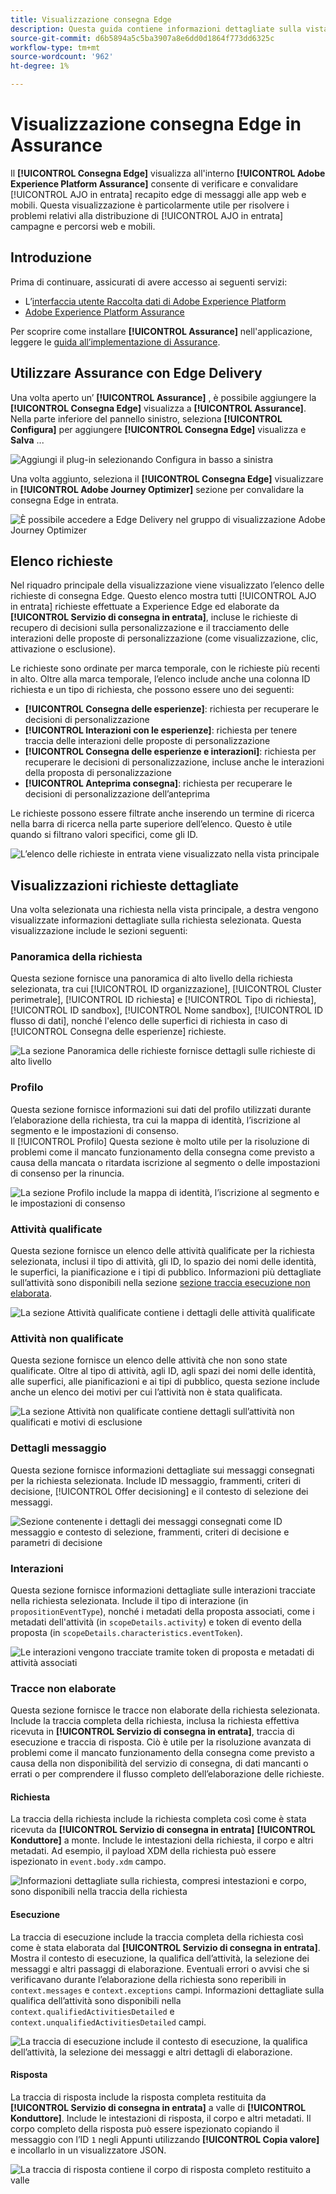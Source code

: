 ```yaml
---
title: Visualizzazione consegna Edge
description: Questa guida contiene informazioni dettagliate sulla vista Consegna Edge in Adobe Experience Platform Assurance.
source-git-commit: d6b5894a5c5ba3907a8e6dd0d1864f773dd6325c
workflow-type: tm+mt
source-wordcount: '962'
ht-degree: 1%

---
```


# Visualizzazione consegna Edge in Assurance

Il **[!UICONTROL Consegna Edge]** visualizza all&#39;interno **[!UICONTROL Adobe Experience Platform Assurance]** consente di verificare e convalidare [!UICONTROL AJO in entrata] recapito edge di messaggi alle app web e mobili. Questa visualizzazione è particolarmente utile per risolvere i problemi relativi alla distribuzione di [!UICONTROL AJO in entrata] campagne e percorsi web e mobili.

## Introduzione

Prima di continuare, assicurati di avere accesso ai seguenti servizi:

- L’[interfaccia utente Raccolta dati di Adobe Experience Platform](https://experience.adobe.com/it#/data-collection/)
- [Adobe Experience Platform Assurance](https://experience.adobe.com/it/assurance)

Per scoprire come installare **[!UICONTROL Assurance]** nell&#39;applicazione, leggere le [guida all’implementazione di Assurance](../tutorials/implement-assurance.md).

## Utilizzare Assurance con Edge Delivery

Una volta aperto un’ **[!UICONTROL Assurance]** , è possibile aggiungere la **[!UICONTROL Consegna Edge]** visualizza a **[!UICONTROL Assurance]**. Nella parte inferiore del pannello sinistro, seleziona **[!UICONTROL Configura]** per aggiungere **[!UICONTROL Consegna Edge]** visualizza e **Salva** ...

![Aggiungi il plug-in selezionando Configura in basso a sinistra](./images/edge-delivery/add-plugin.png)

Una volta aggiunto, seleziona il **[!UICONTROL Consegna Edge]** visualizzare in **[!UICONTROL Adobe Journey Optimizer]** sezione per convalidare la consegna Edge in entrata.

![È possibile accedere a Edge Delivery nel gruppo di visualizzazione Adobe Journey Optimizer](./images/edge-delivery/ajo-plugins.png)

## Elenco richieste

Nel riquadro principale della visualizzazione viene visualizzato l’elenco delle richieste di consegna Edge. Questo elenco mostra tutti [!UICONTROL AJO in entrata] richieste effettuate a Experience Edge ed elaborate da **[!UICONTROL Servizio di consegna in entrata]**, incluse le richieste di recupero di decisioni sulla personalizzazione e il tracciamento delle interazioni delle proposte di personalizzazione (come visualizzazione, clic, attivazione o esclusione).

Le richieste sono ordinate per marca temporale, con le richieste più recenti in alto. Oltre alla marca temporale, l’elenco include anche una colonna ID richiesta e un tipo di richiesta, che possono essere uno dei seguenti:

- **[!UICONTROL Consegna delle esperienze]**: richiesta per recuperare le decisioni di personalizzazione
- **[!UICONTROL Interazioni con le esperienze]**: richiesta per tenere traccia delle interazioni delle proposte di personalizzazione
- **[!UICONTROL Consegna delle esperienze e interazioni]**: richiesta per recuperare le decisioni di personalizzazione, incluse anche le interazioni della proposta di personalizzazione
- **[!UICONTROL Anteprima consegna]**: richiesta per recuperare le decisioni di personalizzazione dell’anteprima

Le richieste possono essere filtrate anche inserendo un termine di ricerca nella barra di ricerca nella parte superiore dell’elenco. Questo è utile quando si filtrano valori specifici, come gli ID.

![L’elenco delle richieste in entrata viene visualizzato nella vista principale](./images/edge-delivery/request-list.png)

## Visualizzazioni richieste dettagliate

Una volta selezionata una richiesta nella vista principale, a destra vengono visualizzate informazioni dettagliate sulla richiesta selezionata. Questa visualizzazione include le sezioni seguenti:

### Panoramica della richiesta

Questa sezione fornisce una panoramica di alto livello della richiesta selezionata, tra cui [!UICONTROL ID organizzazione], [!UICONTROL Cluster perimetrale], [!UICONTROL ID richiesta] e [!UICONTROL Tipo di richiesta], [!UICONTROL ID sandbox], [!UICONTROL Nome sandbox], [!UICONTROL ID flusso di dati], nonché l&#39;elenco delle superfici di richiesta in caso di [!UICONTROL Consegna delle esperienze] richieste.

![La sezione Panoramica delle richieste fornisce dettagli sulle richieste di alto livello](./images/edge-delivery/request-overview.png)

### Profilo

Questa sezione fornisce informazioni sui dati del profilo utilizzati durante l’elaborazione della richiesta, tra cui la mappa di identità, l’iscrizione al segmento e le impostazioni di consenso.\
Il [!UICONTROL Profilo] Questa sezione è molto utile per la risoluzione di problemi come il mancato funzionamento della consegna come previsto a causa della mancata o ritardata iscrizione al segmento o delle impostazioni di consenso per la rinuncia.

![La sezione Profilo include la mappa di identità, l’iscrizione al segmento e le impostazioni di consenso](./images/edge-delivery/profile.png)

### Attività qualificate

Questa sezione fornisce un elenco delle attività qualificate per la richiesta selezionata, inclusi il tipo di attività, gli ID, lo spazio dei nomi delle identità, le superfici, la pianificazione e i tipi di pubblico. Informazioni più dettagliate sull’attività sono disponibili nella sezione [sezione traccia esecuzione non elaborata](#execution).

![La sezione Attività qualificate contiene i dettagli delle attività qualificate](./images/edge-delivery/qualified-activities.png)

### Attività non qualificate

Questa sezione fornisce un elenco delle attività che non sono state qualificate. Oltre al tipo di attività, agli ID, agli spazi dei nomi delle identità, alle superfici, alle pianificazioni e ai tipi di pubblico, questa sezione include anche un elenco dei motivi per cui l’attività non è stata qualificata.

![La sezione Attività non qualificate contiene dettagli sull’attività non qualificati e motivi di esclusione](./images/edge-delivery/unqualified-activities.png)

### Dettagli messaggio

Questa sezione fornisce informazioni dettagliate sui messaggi consegnati per la richiesta selezionata. Include ID messaggio, frammenti, criteri di decisione, [!UICONTROL Offer decisioning] e il contesto di selezione dei messaggi.

![Sezione contenente i dettagli dei messaggi consegnati come ID messaggio e contesto di selezione, frammenti, criteri di decisione e parametri di decisione](./images/edge-delivery/message-details.png)

### Interazioni

Questa sezione fornisce informazioni dettagliate sulle interazioni tracciate nella richiesta selezionata. Include il tipo di interazione (in `propositionEventType`), nonché i metadati della proposta associati, come i metadati dell&#39;attività (in `scopeDetails.activity`) e token di evento della proposta (in `scopeDetails.characteristics.eventToken`).

![Le interazioni vengono tracciate tramite token di proposta e metadati di attività associati](./images/edge-delivery/interactions.png)

### Tracce non elaborate

Questa sezione fornisce le tracce non elaborate della richiesta selezionata. Include la traccia completa della richiesta, inclusa la richiesta effettiva ricevuta in **[!UICONTROL Servizio di consegna in entrata]**, traccia di esecuzione e traccia di risposta. Ciò è utile per la risoluzione avanzata di problemi come il mancato funzionamento della consegna come previsto a causa della non disponibilità del servizio di consegna, di dati mancanti o errati o per comprendere il flusso completo dell’elaborazione delle richieste.

#### Richiesta

La traccia della richiesta include la richiesta completa così come è stata ricevuta da **[!UICONTROL Servizio di consegna in entrata]** **[!UICONTROL Konduttore]** a monte. Include le intestazioni della richiesta, il corpo e altri metadati. Ad esempio, il payload XDM della richiesta può essere ispezionato in `event.body.xdm` campo.

![Informazioni dettagliate sulla richiesta, compresi intestazioni e corpo, sono disponibili nella traccia della richiesta](./images/edge-delivery/request.png)

#### Esecuzione

La traccia di esecuzione include la traccia completa della richiesta così come è stata elaborata dal **[!UICONTROL Servizio di consegna in entrata]**. Mostra il contesto di esecuzione, la qualifica dell’attività, la selezione dei messaggi e altri passaggi di elaborazione. Eventuali errori o avvisi che si verificavano durante l’elaborazione della richiesta sono reperibili in `context.messages` e `context.exceptions` campi. Informazioni dettagliate sulla qualifica dell’attività sono disponibili nella `context.qualifiedActivitiesDetailed` e `context.unqualifiedActivitiesDetailed` campi.

![La traccia di esecuzione include il contesto di esecuzione, la qualifica dell’attività, la selezione dei messaggi e altri dettagli di elaborazione.](./images/edge-delivery/execution.png)

#### Risposta

La traccia di risposta include la risposta completa restituita da **[!UICONTROL Servizio di consegna in entrata]** a valle di **[!UICONTROL Konduttore]**. Include le intestazioni di risposta, il corpo e altri metadati. Il corpo completo della risposta può essere ispezionato copiando il messaggio con l’ID `1` negli Appunti utilizzando **[!UICONTROL Copia valore]** e incollarlo in un visualizzatore JSON.

![La traccia di risposta contiene il corpo di risposta completo restituito a valle](./images/edge-delivery/response.png)
